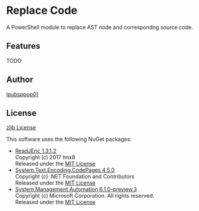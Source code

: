 # Replace Code

A PowerShell module to replace AST node and correspondng source code.

## Features

TODO

## Author

[lpubsppop01](https://github.com/lpubsppop01)

## License

[zlib License](https://github.com/lpubsppop01/ReplaceCode/raw/master/LICENSE)

This software uses the following NuGet packages:
- [ReadJEnc 1.3.1.2](https://www.nuget.org/packages/ReadJEnc/)  
  Copyright (c) 2017 hnx8  
  Released under the [MIT License](https://github.com/hnx8/ReadJEnc/blob/master/LICENSE)
- [System.Text.Encoding.CodePages 4.5.0](https://www.nuget.org/packages/System.Text.Encoding.CodePages/)  
  Copyright (c) .NET Foundation and Contributors  
  Released under the [MIT License](https://github.com/dotnet/corefx/blob/master/LICENSE.TXT)
- [System.Management.Automation 6.1.0-preview.3](https://powershell.myget.org/feed/powershell-core/package/nuget/System.Management.Automation)  
  Copyright (c) Microsoft Corporation. All rights reserved.  
  Released under the [MIT License](https://github.com/PowerShell/PowerShell/blob/master/LICENSE.txt)
